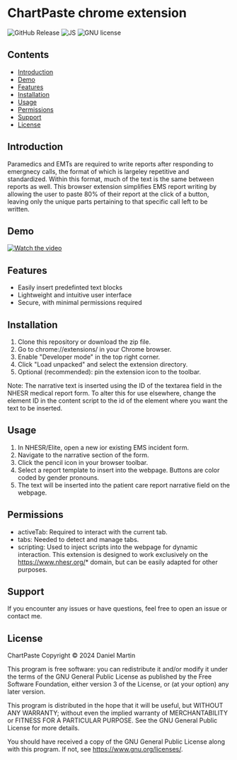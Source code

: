 # ChartPaste chrome extension
![GitHub Release](https://img.shields.io/github/v/release/Engine82/ChartPaste-extension)
![JS](https://img.shields.io/badge/Made_with-JavaScript-yellow)
![GNU license](https://img.shields.io/github/license/Engine82/ChartPaste-extension)


## Contents

- [Introduction](#introduction)
- [Demo](#demo)
- [Features](#features)
- [Installation](#installation)
- [Usage](#usage)
- [Permissions](#permissions)
- [Support](#support)
- [License](#license)

## Introduction
Paramedics and EMTs are required to write reports after responding to emergnecy calls, the format of which is largeley repetitive and standardized. Within this format, much of the text is the same between reports as well. This browser extension simplifies EMS report writing by allowing the user to paste 80% of their report at the click of a button, leaving only the unique parts pertaining to that specific call left to be written.

## Demo
[![Watch the video](https://img.youtube.com/vi/n1Y346VcIlU/hqdefault.jpg)](https://youtu.be/n1Y346VcIlU)

## Features
- Easily insert predefinted text blocks
- Lightweight and intuitive user interface
- Secure, with minimal permissions required

## Installation
1. Clone this repository or download the zip file.
2. Go to chrome://extensions/ in your Chrome browser.
3. Enable "Developer mode" in the top right corner.
4. Click "Load unpacked" and select the extension directory.
5. Optional (recommended): pin the extension icon to the toolbar.

Note: The narrative text is inserted using the ID of the textarea field in the NHESR medical report form. To alter this for use elsewhere, change the element ID in the content script to the id of the element where you want the text to be inserted.

## Usage
1. In NHESR/Elite, open a new ior existing EMS incident form.
2. Navigate to the narrative section of the form.
3. Click the pencil icon in your browser toolbar.
4. Select a report template to insert into the webpage. Buttons are color coded by gender pronouns.
5. The text will be inserted into the patient care report narrative field on the webpage.

## Permissions
- activeTab: Required to interact with the current tab.
- tabs: Needed to detect and manage tabs.
- scripting: Used to inject scripts into the webpage for dynamic interaction.
This extension is designed to work exclusively on the https://www.nhesr.org/* domain, but can be easily adapted for other purposes.

## Support
If you encounter any issues or have questions, feel free to open an issue or contact me.

## License
ChartPaste Copyright :copyright: 2024 Daniel Martin

This program is free software: you can redistribute it and/or modify
it under the terms of the GNU General Public License as published by
the Free Software Foundation, either version 3 of the License, or
(at your option) any later version.

This program is distributed in the hope that it will be useful,
but WITHOUT ANY WARRANTY; without even the implied warranty of
MERCHANTABILITY or FITNESS FOR A PARTICULAR PURPOSE.  See the
GNU General Public License for more details.

You should have received a copy of the GNU General Public License
along with this program.  If not, see <https://www.gnu.org/licenses/>.
